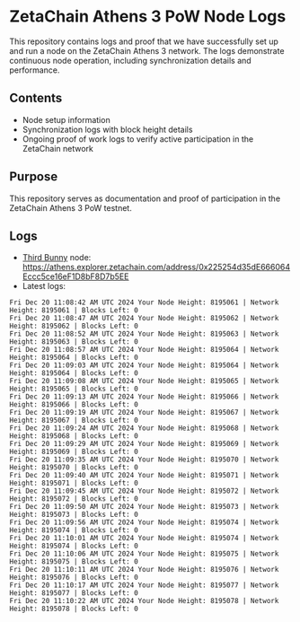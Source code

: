 # ZetaChain Athens 3 PoW Node Logs
This repository contains logs and proof that we have successfully set up and run a node on the ZetaChain Athens 3 network. The logs demonstrate continuous node operation, including synchronization details and performance.

## Contents
- Node setup information
- Synchronization logs with block height details
- Ongoing proof of work logs to verify active participation in the ZetaChain network

## Purpose
This repository serves as documentation and proof of participation in the ZetaChain Athens 3 PoW testnet.

## Logs

- [Third Bunny](https://thirdbunny.xyz/) node: https://athens.explorer.zetachain.com/address/0x225254d35dE666064Eccc5ce16eF1D8bF8D7b5EE
- Latest logs:
```
Fri Dec 20 11:08:42 AM UTC 2024 Your Node Height: 8195061 | Network Height: 8195061 | Blocks Left: 0
Fri Dec 20 11:08:47 AM UTC 2024 Your Node Height: 8195062 | Network Height: 8195062 | Blocks Left: 0
Fri Dec 20 11:08:52 AM UTC 2024 Your Node Height: 8195063 | Network Height: 8195063 | Blocks Left: 0
Fri Dec 20 11:08:57 AM UTC 2024 Your Node Height: 8195064 | Network Height: 8195064 | Blocks Left: 0
Fri Dec 20 11:09:03 AM UTC 2024 Your Node Height: 8195064 | Network Height: 8195064 | Blocks Left: 0
Fri Dec 20 11:09:08 AM UTC 2024 Your Node Height: 8195065 | Network Height: 8195065 | Blocks Left: 0
Fri Dec 20 11:09:13 AM UTC 2024 Your Node Height: 8195066 | Network Height: 8195066 | Blocks Left: 0
Fri Dec 20 11:09:19 AM UTC 2024 Your Node Height: 8195067 | Network Height: 8195067 | Blocks Left: 0
Fri Dec 20 11:09:24 AM UTC 2024 Your Node Height: 8195068 | Network Height: 8195068 | Blocks Left: 0
Fri Dec 20 11:09:29 AM UTC 2024 Your Node Height: 8195069 | Network Height: 8195069 | Blocks Left: 0
Fri Dec 20 11:09:35 AM UTC 2024 Your Node Height: 8195070 | Network Height: 8195070 | Blocks Left: 0
Fri Dec 20 11:09:40 AM UTC 2024 Your Node Height: 8195071 | Network Height: 8195071 | Blocks Left: 0
Fri Dec 20 11:09:45 AM UTC 2024 Your Node Height: 8195072 | Network Height: 8195072 | Blocks Left: 0
Fri Dec 20 11:09:50 AM UTC 2024 Your Node Height: 8195073 | Network Height: 8195073 | Blocks Left: 0
Fri Dec 20 11:09:56 AM UTC 2024 Your Node Height: 8195074 | Network Height: 8195074 | Blocks Left: 0
Fri Dec 20 11:10:01 AM UTC 2024 Your Node Height: 8195074 | Network Height: 8195074 | Blocks Left: 0
Fri Dec 20 11:10:06 AM UTC 2024 Your Node Height: 8195075 | Network Height: 8195075 | Blocks Left: 0
Fri Dec 20 11:10:11 AM UTC 2024 Your Node Height: 8195076 | Network Height: 8195076 | Blocks Left: 0
Fri Dec 20 11:10:17 AM UTC 2024 Your Node Height: 8195077 | Network Height: 8195077 | Blocks Left: 0
Fri Dec 20 11:10:22 AM UTC 2024 Your Node Height: 8195078 | Network Height: 8195078 | Blocks Left: 0
```
